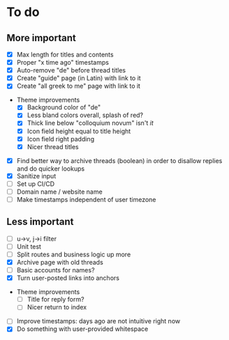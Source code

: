 # To do

## More important
- [x] Max length for titles and contents
- [x] Proper "x time ago" timestamps
- [x] Auto-remove "de" before thread titles
- [x] Create "guide" page (in Latin) with link to it
- [x] Create "all greek to me" page with link to it
- Theme improvements
  - [x] Background color of "de"
  - [x] Less bland colors overall, splash of red?
  - [x] Thick line below "colloquium novum" isn't _it_
  - [x] Icon field height equal to title height
  - [x] Icon field right padding
  - [x] Nicer thread titles
- [x] Find better way to archive threads (boolean) in order to disallow replies and do quicker lookups
- [x] Sanitize input
- [ ] Set up CI/CD
- [ ] Domain name / website name
- [ ] Make timestamps independent of user timezone

## Less important
- [ ] u->v, j->i filter
- [ ] Unit test
- [ ] Split routes and business logic up more
- [x] Archive page with old threads
- [ ] Basic accounts for names?
- [x] Turn user-posted links into anchors
- Theme improvements
  - [ ] Title for reply form?
  - [ ] Nicer return to index
- [ ] Improve timestamps: days ago are not intuitive right now
- [x] Do something with user-provided whitespace
